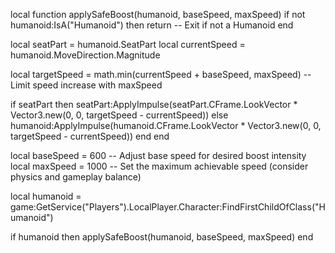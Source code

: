 local function applySafeBoost(humanoid, baseSpeed, maxSpeed)
  if not humanoid:IsA("Humanoid") then
    return -- Exit if not a Humanoid
  end

  local seatPart = humanoid.SeatPart
  local currentSpeed = humanoid.MoveDirection.Magnitude

  local targetSpeed = math.min(currentSpeed + baseSpeed, maxSpeed) -- Limit speed increase with maxSpeed

  if seatPart then
    seatPart:ApplyImpulse(seatPart.CFrame.LookVector * Vector3.new(0, 0, targetSpeed - currentSpeed))
  else
    humanoid:ApplyImpulse(humanoid.CFrame.LookVector * Vector3.new(0, 0, targetSpeed - currentSpeed))
  end
end

local baseSpeed = 600 -- Adjust base speed for desired boost intensity
local maxSpeed = 1000 -- Set the maximum achievable speed (consider physics and gameplay balance)

local humanoid = game:GetService("Players").LocalPlayer.Character:FindFirstChildOfClass("Humanoid")

if humanoid then
  applySafeBoost(humanoid, baseSpeed, maxSpeed)
end
